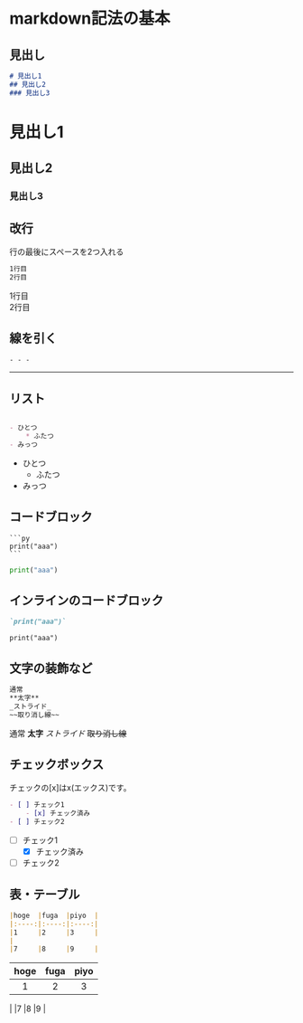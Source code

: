 # markdown記法の基本

## 見出し
```md
# 見出し1
## 見出し2
### 見出し3
```
# 見出し1
## 見出し2
### 見出し3

## 改行
行の最後にスペースを2つ入れる
```md
1行目  
2行目
```
1行目  
2行目

## 線を引く
```md
- - -
```
- - -

## リスト
```md

- ひとつ
    * ふたつ
- みっつ
```

- ひとつ
    * ふたつ
- みっつ

## コードブロック
````
```py
print("aaa")
```
````

```py
print("aaa")
```

## インラインのコードブロック
```md
`print("aaa")`
```
`print("aaa")`

## 文字の装飾など
```md
通常
**太字**
_ストライド_
~~取り消し線~~
```
通常
**太字**
_ストライド_
~~取り消し線~~

## チェックボックス
チェックの[x]はx(エックス)です。
```md
- [ ] チェック1
    - [x] チェック済み
- [ ] チェック2
```

- [ ] チェック1
    - [x] チェック済み
- [ ] チェック2

## 表・テーブル

```md
|hoge  |fuga  |piyo  |
|:----:|:----:|:----:|
|1     |2     |3     |
|
|7     |8     |9     |
```

|hoge  |fuga  |piyo  |
|:----:|:----:|:----:|
|1     |2     |3     |
|
|7     |8     |9     |
